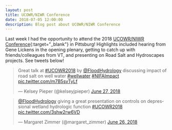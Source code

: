 ```yaml
---
layout: post
title: UCOWR/NIWR Conference
date: 2018-07-05 12:00:00
description: Blog post about UCOWR/NIWR Conference
---
```


Last week I had the opportunity to attend the 2018 [UCOWR/NIWR Conference](http://ucowr.org/conferences/2018-ucowr-conference){:target="\_blank"} in Pittsburg!  Highlights included hearing from Gene Lickens in the opening plenary, getting to catch up with friends/colleagues from VT, and presenting on Road Salt and Hydroscapes projects. See tweets below!

<blockquote class="twitter-tweet" data-lang="en"><p lang="en" dir="ltr">Great talk at <a href="https://twitter.com/hashtag/UCOWR2018?src=hash&amp;ref_src=twsrc%5Etfw">#UCOWR2018</a> by <a href="https://twitter.com/FloodHydrology?ref_src=twsrc%5Etfw">@FloodHydrology</a> discussing impact of road salt on well water <a href="https://twitter.com/hashtag/wellwater?src=hash&amp;ref_src=twsrc%5Etfw">#wellwater</a> <a href="https://twitter.com/hashtag/NIFAImpact?src=hash&amp;ref_src=twsrc%5Etfw">#NIFAImpact</a> <a href="https://t.co/m7B5svTyLf">pic.twitter.com/m7B5svTyLf</a></p>&mdash; Kelsey Pieper (@kelseyjpieper) <a href="https://twitter.com/kelseyjpieper/status/1012121541063168001?ref_src=twsrc%5Etfw">June 27, 2018</a></blockquote>
<script async src="https://platform.twitter.com/widgets.js" charset="utf-8"></script>

<blockquote class="twitter-tweet" data-lang="en"><p lang="en" dir="ltr">⁦<a href="https://twitter.com/FloodHydrology?ref_src=twsrc%5Etfw">@FloodHydrology</a>⁩ giving a great presentation on controls on depressional wetland hydrologic function <a href="https://twitter.com/hashtag/UCOWR2018?src=hash&amp;ref_src=twsrc%5Etfw">#UCOWR2018</a> <a href="https://t.co/3shw2rw6VD">pic.twitter.com/3shw2rw6VD</a></p>&mdash; Margaret Zimmer (@margaret_zimmer) <a href="https://twitter.com/margaret_zimmer/status/1011703849105657857?ref_src=twsrc%5Etfw">June 26, 2018</a></blockquote>
<script async src="https://platform.twitter.com/widgets.js" charset="utf-8"></script>


